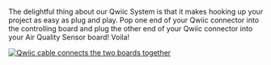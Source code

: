 The delightful thing about our Qwiic System is that it makes hooking up your project as easy as plug and play. Pop one end of your Qwiic connector into the controlling board and plug the other end of your Qwiic connector into your Air Quality Sensor board! Voila!

<div class="center-block text-center"><a href="../assets/imgs/ENS160- 05.jpg"><img src="../assets/imgs/ENS160- 05.jpg" alt="Qwiic cable connects the two boards together"></a></div>



